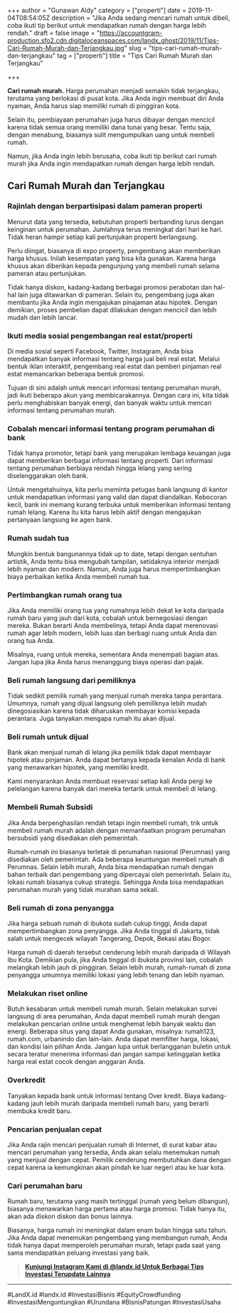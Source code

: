 +++
author = "Gunawan Aldy"
category = ["properti"]
date = 2019-11-04T08:54:05Z
description = "Jika Anda sedang mencari rumah untuk dibeli, coba ikuti tip berikut untuk mendapatkan rumah dengan harga lebih rendah."
draft = false
image = "https://accountgram-production.sfo2.cdn.digitaloceanspaces.com/landx_ghost/2019/11/Tips-Cari-Rumah-Murah-dan-Terjangkau.jpg"
slug = "tips-cari-rumah-murah-dan-terjangkau"
tag = ["properti"]
title = "Tips Cari Rumah Murah dan Terjangkau"

+++


**Cari rumah murah.** Harga perumahan menjadi semakin tidak terjangkau, terutama yang berlokasi di pusat kota. Jika Anda ingin membuat diri Anda nyaman, Anda harus siap memiliki rumah di pinggiran kota.

Selain itu, pembiayaan perumahan juga harus dibayar dengan mencicil karena tidak semua orang memiliki dana tunai yang besar. Tentu saja, dengan menabung, biasanya sulit mengumpulkan uang untuk membeli rumah.

Namun, jika Anda ingin lebih berusaha, coba ikuti tip berikut cari rumah murah jika Anda ingin mendapatkan rumah dengan harga lebih rendah.

## Cari Rumah Murah dan Terjangkau

### Rajinlah dengan berpartisipasi dalam pameran properti

Menurut data yang tersedia, kebutuhan properti berbanding lurus dengan keinginan untuk perumahan. Jumlahnya terus meningkat dari hari ke hari. Tidak heran hampir setiap kali pertunjukan properti berlangsung.

Perlu diingat, biasanya di expo property, pengembang akan memberikan harga khusus. Inilah kesempatan yang bisa kita gunakan. Karena harga khusus akan diberikan kepada pengunjung yang membeli rumah selama pameran atau pertunjukan.

Tidak hanya diskon, kadang-kadang berbagai promosi perabotan dan hal-hal lain juga ditawarkan di pameran. Selain itu, pengembang juga akan membantu jika Anda ingin mengajukan pinajaman atau hipotek. Dengan demikian, proses pembelian dapat dilakukan dengan mencicil dan lebih mudah dan lebih lancar.

### Ikuti media sosial pengembangan real estat/properti

Di media sosial seperti Facebook, Twitter, Instagram, Anda bisa mendapatkan banyak informasi tentang harga jual beli real estat. Melalui bentuk iklan interaktif, pengembang real estat dan pemberi pinjaman real estat memancarkan beberapa bentuk promosi.

Tujuan di sini adalah untuk mencari informasi tentang perumahan murah, jadi ikuti beberapa akun yang membicarakannya. Dengan cara ini, kita tidak perlu menghabiskan banyak energi, dan banyak waktu untuk mencari informasi tentang perumahan murah.

### Cobalah mencari informasi tentang program perumahan di bank

Tidak hanya promotor, tetapi bank yang merupakan lembaga keuangan juga dapat memberikan berbagai informasi tentang properti. Dari informasi tentang perumahan berbiaya rendah hingga lelang yang sering diselenggarakan oleh bank.

Untuk mengetahuinya, kita perlu meminta petugas bank langsung di kantor untuk mendapatkan informasi yang valid dan dapat diandalkan. Kebocoran kecil, bank ini memang kurang terbuka untuk memberikan informasi tentang rumah lelang. Karena itu kita harus lebih aktif dengan mengajukan pertanyaan langsung ke agen bank.

### Rumah sudah tua

Mungkin bentuk bangunannya tidak up to date, tetapi dengan sentuhan artistik, Anda tentu bisa mengubah tampilan, setidaknya interior menjadi lebih nyaman dan modern. Namun, Anda juga harus mempertimbangkan biaya perbaikan ketika Anda membeli rumah tua.

### Pertimbangkan rumah orang tua

Jika Anda memiliki orang tua yang rumahnya lebih dekat ke kota daripada rumah baru yang jauh dari kota, cobalah untuk bernegosiasi dengan mereka. Bukan berarti Anda membelinya, tetapi Anda dapat merenovasi rumah agar lebih modern, lebih luas dan berbagi ruang untuk Anda dan orang tua Anda.

Misalnya, ruang untuk mereka, sementara Anda menempati bagian atas. Jangan lupa jika Anda harus menanggung biaya operasi dan pajak.

### Beli rumah langsung dari pemiliknya

Tidak sedikit pemilik rumah yang menjual rumah mereka tanpa perantara. Umumnya, rumah yang dijual langsung oleh pemiliknya lebih mudah dinegosiasikan karena tidak diharuskan membayar komisi kepada perantara. Juga tanyakan mengapa rumah itu akan dijual.

### Beli rumah untuk dijual

Bank akan menjual rumah di lelang jika pemilik tidak dapat membayar hipotek atau pinjaman. Anda dapat bertanya kepada kenalan Anda di bank yang menawarkan hipotek, yang memiliki kredit.

Kami menyarankan Anda membuat reservasi setiap kali Anda pergi ke pelelangan karena banyak dari mereka tertarik untuk membeli di lelang.

### Membeli Rumah Subsidi

Jika Anda berpenghasilan rendah tetapi ingin membeli rumah, trik untuk membeli rumah murah adalah dengan memanfaatkan program perumahan bersubsidi yang disediakan oleh pemerintah.

Rumah-rumah ini biasanya terletak di perumahan nasional (Perumnas) yang disediakan oleh pemerintah. Ada beberapa keuntungan membeli rumah di Perumnas. Selain lebih murah, Anda bisa mendapatkan rumah dengan bahan terbaik dari pengembang yang dipercayai oleh pemerintah. Selain itu, lokasi rumah biasanya cukup strategis. Sehingga Anda bisa mendapatkan perumahan murah yang tidak murahan sama sekali.

### Beli rumah di zona penyangga

Jika harga sebuah rumah di ibukota sudah cukup tinggi, Anda dapat mempertimbangkan zona penyangga. Jika Anda tinggal di Jakarta, tidak salah untuk mengecek wilayah Tangerang, Depok, Bekasi atau Bogor.

Harga rumah di daerah tersebut cenderung lebih murah daripada di Wilayah Ibu Kota. Demikian pula, jika Anda tinggal di ibukota provinsi lain, cobalah melangkah lebih jauh di pinggiran. Selain lebih murah, rumah-rumah di zona penyangga umumnya memiliki lokasi yang lebih tenang dan lebih nyaman.

### Melakukan riset online

Butuh kesabaran untuk membeli rumah murah. Selain melakukan survei langsung di area perumahan, Anda dapat membeli rumah murah dengan melakukan pencarian online untuk menghemat lebih banyak waktu dan energi. Beberapa situs yang dapat Anda gunakan, misalnya: rumah123, rumah.com, urbanindo dan lain-lain. Anda dapat memfilter harga, lokasi, dan kondisi lain pilihan Anda. Jangan lupa untuk berlangganan buletin untuk secara teratur menerima informasi dan jangan sampai ketinggalan ketika harga real estat cocok dengan anggaran Anda.

### Overkredit

Tanyakan kepada bank untuk informasi tentang Over kredit. Biaya kadang-kadang jauh lebih murah daripada membeli rumah baru, yang berarti membuka kredit baru.

### Pencarian penjualan cepat

Jika Anda rajin mencari penjualan rumah di Internet, di surat kabar atau mencari perumahan yang tersedia, Anda akan selalu menemukan rumah yang menjual dengan cepat. Pemilik cenderung membutuhkan dana dengan cepat karena ia kemungkinan akan pindah ke luar negeri atau ke luar kota.

### Cari perumahan baru

Rumah baru, terutama yang masih tertinggal (rumah yang belum dibangun), biasanya menawarkan harga pertama atau harga promosi. Tidak hanya itu, akan ada diskon diskon dan bonus lainnya.

Biasanya, harga rumah ini meningkat dalam enam bulan hingga satu tahun. Jika Anda dapat menemukan pengembang yang membangun rumah, Anda tidak hanya dapat memperoleh perumahan murah, tetapi pada saat yang sama mendapatkan peluang investasi yang baik.

> **[Kunjungi Instagram Kami di @landx.id Untuk Berbagai Tips Investasi Terupdate Lainnya](https://instagram.com/landx.id?utm_medium=copy_link)**

---

#LandX.id	#landx.id	#InvestasiBisnis	#EquityCrowdfunding	#InvestasiMenguntungkan	#Urundana	#BisnisPatungan	#InvestasiUsaha

